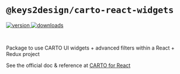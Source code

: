 # `@keys2design/carto-react-widgets`

<p>
  <a href="https://npmjs.org/package/@keys2design/carto-react-widgets">
    <img src="https://img.shields.io/npm/v/@keys2design/carto-react-widgets.svg?style=flat-square" alt="version" />
  </a>

  <a href="https://npmjs.org/package/@keys2design/carto-react-widgets">
    <img src="https://img.shields.io/npm/dt/@keys2design/carto-react-widgets.svg?style=flat-square" alt="downloads" />
  </a>
</p>

<br/>

Package to use CARTO UI widgets + advanced filters within a React + Redux project

See the official doc & reference at [CARTO for React](https://docs.carto.com/react/)
